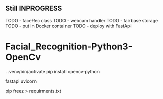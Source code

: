 ## Still INPROGRESS

TODO - faceRec class
TODO - webcam handler
TODO - fairbase storage
TODO - put in Docker container
TODO - deploy with FastApi


# Facial_Recognition-Python3-OpenCv

. .venv/bin/activate
pip install opencv-python

fastapi
uvicorn

pip freez > requirments.txt
